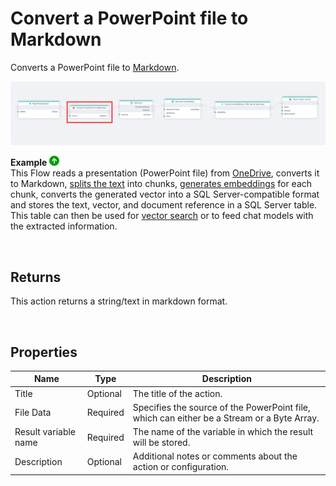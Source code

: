 # Convert a PowerPoint file to Markdown


Converts a PowerPoint file to [Markdown](https://en.wikipedia.org/wiki/Markdown).


![img](../../../../images/flow/convert-PowerPoint-to-markdown.png)

**Example** ![img](../../../../images/strz.jpg)  
This Flow reads a presentation (PowerPoint file) from [OneDrive](../onedrive/read-file-from-onedrive-as-byte-array.md), converts it to Markdown, [splits the text](../ai/split-text.md) into chunks, [generates embeddings](../azure-openai/generate-embedding.md) for each chunk, converts the generated vector into a SQL Server-compatible format and stores the text, vector, and document reference in a SQL Server table. This table can then be used for [vector search](../postgresql/vector-search.md) or to feed chat models with the extracted information.

<br/>

## Returns

This action returns a string/text in markdown format.

<br/>


## Properties

| Name                 | Type     | Description                                                                                                   |
| -------------------- | -------- | ------------------------------------------------------------------------------------------------------------- |
| Title                | Optional |   The title of the action.                    |
| File Data            | Required | Specifies the source of the PowerPoint file, which can either be a Stream or a Byte Array.     |
| Result variable name | Required | The name of the variable in which the result will be stored. |
| Description          | Optional | Additional notes or comments about the action or configuration. |






